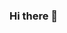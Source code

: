 ### Hi there 👋

<!--
**runnily/runnily** is a ✨ _special_ ✨ repository because its `README.md` (this file) appears on your GitHub profile.


![Me](https://github.com/runnily/runnily/blob/main/IMG_9848.png?raw=true "Title")

- 🔭 I’m currently working on ...
- 🌱 I’m currently learning ...
- 👯 I’m looking to collaborate on ...
- 🤔 I’m looking for help with ...
- 💬 Ask me about ...
- 📫 How to reach me: ...
- 😄 Pronouns: ...
- ⚡ Fun fact: ...
